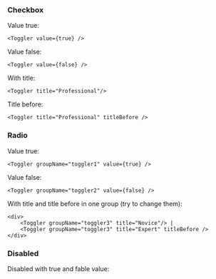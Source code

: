 ### Checkbox

Value true:

    <Toggler value={true} />

Value false:

    <Toggler value={false} />

With title:

    <Toggler title="Professional"/>

Title before:

    <Toggler title="Professional" titleBefore />

### Radio

Value true:

    <Toggler groupName="toggler1" value={true} />

Value false:

    <Toggler groupName="toggler2" value={false} />

With title and title before in one group (try to change them):

    <div>
        <Toggler groupName="toggler3" title="Novice"/> |
        <Toggler groupName="toggler3" title="Expert" titleBefore />
    </div>

### Disabled

Disabled with true and fable value:

 <Toggler title="disabled toggler with true value" value={true}   disabled />
<Toggler title="disabled toggler with false value" value={false} disabled />
